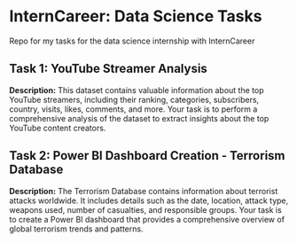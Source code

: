 # InternCareer: Data Science Tasks
Repo for my tasks for the data science internship with InternCareer

## Task 1: YouTube Streamer Analysis
**Description:** This dataset contains valuable information about the top YouTube streamers, including their ranking, categories, subscribers, country, visits, likes, comments, and more. Your task is to perform a comprehensive analysis of the dataset to extract insights about the top YouTube content creators.

## Task 2: Power BI Dashboard Creation - Terrorism Database
**Description:** The Terrorism Database contains information about terrorist attacks worldwide. It includes details such as the date, location, attack type,
weapons used, number of casualties, and responsible groups. Your task is to create a Power BI dashboard that provides a comprehensive overview of global terrorism trends and patterns.
